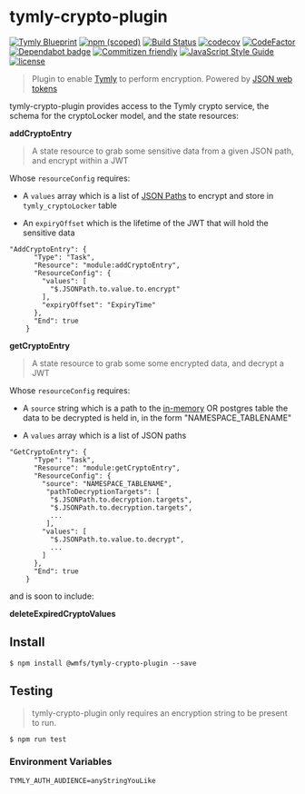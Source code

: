# tymly-crypto-plugin

[![Tymly Blueprint](https://img.shields.io/badge/tymly-blueprint-blue.svg)](https://tymly.io/)
[![npm (scoped)](https://img.shields.io/npm/v/@wmfs/tymly-crypto-plugin.svg)](https://www.npmjs.com/package/@wmfs/tymly-crypto-plugin)
[![Build Status](https://travis-ci.com/wmfs/tymly-crypto-plugin.svg?branch=master)](https://travis-ci.com/wmfs/tymly-crypto-plugin)
[![codecov](https://codecov.io/gh/wmfs/tymly-crypto-plugin/branch/master/graph/badge.svg)](https://codecov.io/gh/wmfs/tymly-crypto-plugin)
[![CodeFactor](https://www.codefactor.io/repository/github/wmfs/tymly-crypto-plugin/badge)](https://www.codefactor.io/repository/github/wmfs/tymly-crypto-plugin)
[![Dependabot badge](https://img.shields.io/badge/Dependabot-active-brightgreen.svg)](https://dependabot.com/)
[![Commitizen friendly](https://img.shields.io/badge/commitizen-friendly-brightgreen.svg)](http://commitizen.github.io/cz-cli/)
[![JavaScript Style Guide](https://img.shields.io/badge/code_style-standard-brightgreen.svg)](https://standardjs.com)
[![license](https://img.shields.io/github/license/mashape/apistatus.svg)](https://github.com/wmfs/tymly-crypto-plugin/blob/master/LICENSE)


> Plugin to enable [Tymly](https://github.com/wmfs/tymly) to perform encryption. Powered by [JSON web tokens](https://www.npmjs.com/package/jsonwebtoken)

tymly-crypto-plugin provides access to the Tymly crypto service, the schema for the cryptoLocker model, and the state resources:

**addCryptoEntry**

> A state resource to grab some sensitive data from a given JSON path, and encrypt within a JWT

Whose ```resourceConfig``` requires:
* A ```values``` array which is a list of [JSON Paths](https://github.com/json-path/JsonPath) to encrypt and store in ```tymly_cryptoLocker``` table

* An ```expiryOffset``` which is the lifetime of the JWT that will hold the sensitive data

```
"AddCryptoEntry": {
      "Type": "Task",
      "Resource": "module:addCryptoEntry",
      "ResourceConfig": {
        "values": [
          "$.JSONPath.to.value.to.encrypt"
        ],
        "expiryOffset": "ExpiryTime"
      },
      "End": true
    }
```



**getCryptoEntry**

> A state resource to grab some some encrypted data, and decrypt a JWT


Whose ```resourceConfig``` requires:
* A ```source``` string which is a path to the [in-memory](https://github.com/wmfs/tymly-core/blob/master/lib/plugin/components/services/storage/Memory-model.js) OR postgres table the data to be decrypted is held in, in the form "NAMESPACE_TABLENAME"

* A ```values``` array which is a list of JSON paths 
```
"GetCryptoEntry": {
      "Type": "Task",
      "Resource": "module:getCryptoEntry",
      "ResourceConfig": {
        "source": "NAMESPACE_TABLENAME",
         "pathToDecryptionTargets": [
          "$.JSONPath.to.decryption.targets",
          "$.JSONPath.to.decryption.targets",
          ...
         ],
        "values": [
          "$.JSONPath.to.value.to.decrypt",
          ...
        ]
      },
      "End": true
    }
```

and is soon to include:

**deleteExpiredCryptoValues**


## <a name="install"></a> Install
```
$ npm install @wmfs/tymly-crypto-plugin --save
```
## <a name="install"></a> Testing

> tymly-crypto-plugin only requires an encryption string to be present to run.

```
$ npm run test
```

### Environment Variables
```TYMLY_AUTH_AUDIENCE=anyStringYouLike```

